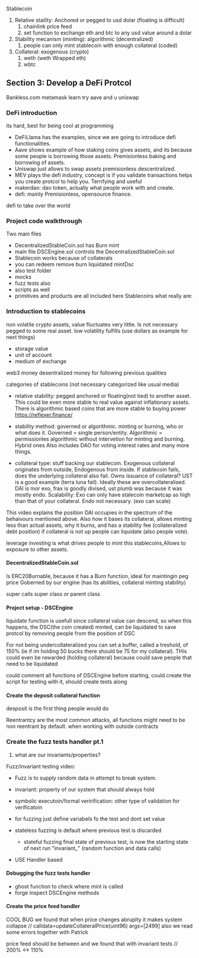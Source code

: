 Stablecoin
1. Relative staility: Anchored or pegged to usd dolar (floating is difficult)
    1. chainlink price feed
    2. set function to exchange eth and btc to any usd value around a dolar
2. Stability mecanism (minting): algorithmic (decentralized)
    1. people can only mint stablecoin with enough collateral (coded)
3. Collateral: exogenous (crypto)
    1. weth (weth Wrapped eth)
    2. wbtc


## Section 3: Develop a DeFi Protcol

Bankless.com
metamask learn
try aave and u uniswap

### DeFi introduction
its hard, best for being cool at programming
- DeFiLlama has the examples, since we are going to introduce defi functionalities. 
- Aave shows example of how staking coins gives assets, and its because some people is borrowing those assets. Premisionless baking and borrowing of assets.
- Uniswap just allows to swap assets premisionless descentralized.
- MEV plays the defi industry, concept is if you validate transactions helps you create protcol to help you. Terrifying and useful
- makerdao: dao token, actually what people work with and create.
- defi: mainly Premisionless, opensource finance.

defi to take over the world

### Project code walkthrough
Two main files 
- DecentralizedStableCoin.sol has Burn mint
- main file DSCEngine.sol controls the DecentralizedStableCoin.sol
- Stablecoin works because of collaterals
- you can redeem remove burn liquidated mintDsc
- also test folder
- mocks
- fuzz tests also
- scripts as well
- primitives and products are all included here
Stablecoins what really are:

### Introduction to stablecoins
non volatile crypto assets, value fluctuates very little. Is not necessary pegged to some real asset.
low volatility fulfills (use dollars as example for next things)
- storage value
- unit of account
- medium of exchange

web3 money desentralized money for following previous qualities

categories of stablecoins (not necessary categorized like usual media)
- relative stability: pegged anchored or floating(not tied) to another asset. This could be even more stable to real value against inflationary assets. There is algorithmic based coins that are more stable to buying power https://reflexer.finance/

- stability method: governed or algorithmic. minting or burning, who or what does it. Governed = single person/entity. Algorithmic = permissionles algorithmic without intervetion for minting and burning. Hybrid ones Also includes DAO for voting interest rates and many more things.

- collateral type: stuff backing our stablecoin. Exogenous collateral originates from outside, Endogenous from inside.
If stablecoin fails, does the underlying collateral also fail.
Owns issuance of collateral? UST is a good example (terra luna fail).
Ideally these are overcollateralised. DAI is mor exo, frax is goodly divised, ust plumb was because it was mostly endo.
Scalability: Exo can only have stalecoin marketcap as high than that of your collateral. Endo not necessary. (exo can scale)

This video explains the position DAI occupies in the spectrum of the behaivours mentioned above. Also how it bases its collateral, allows minting less than actual assets, why it burns, and has a stability fee (collateralized debt position) if collateral is not up people can liquidate (also people vote). 

leverage investing is what drives people to mint this stablecoins,Allows to exposure to other assets.

#### DecentralizedStableCoin.sol
Is ERC20Burnable, because it has a Burn function, ideal for maintingin peg price
Goberned by our engine (has its abilities, collateral minting stability)

super calls super class or parent class

#### Project setup - DSCEngine

liquidate function is usefull since collateral value can descend, so when this happens, the DSC(the coin created) minted, can be liquidated to save protcol by removing people from the position of DSC

For not being undercollateralized you can set a buffer, called a treshold, of 150% (ie if im holding 50 bucks there should be 75 for my collateral). THis could even be rewarded (holding collateral) because could save people that need to be liquidated

could comment all functions of DSCEngine before starting, could create the script for testing with it, should create tests along

#### Create the deposit collateral function

desposit is the first thing people would do


Reentrantcy are the most common attacks, all functions might need to be non reentrant by default. when working with outside contracts

### Create the fuzz tests handler pt.1
1. what are our invariants/properties?

Fuzz/invariant testing video:

- Fuzz is to supply random data in attempt to break system.
- invariant: property of our system that should always hold
- symbolic executoin/formal verirification: other type of validation for verificatoin
- for fuzzing just define variabels fo the test and dont set value
- stateless fuzzing is default where previous test is discarded
    - stateful fuzzing final state of previous test, is now the starting state of next run "invariant_" (random function and data calls)

- USE Handler based 

#### Debugging the fuzz tests handler

- ghost function to check where mint is called
- forge inspect DSCEngine methods

#### Create the price feed handler

COOL BUG we found that when price changes abruplty it makes system collapse
// calldata=updateCollateralPrice(uint96) args=[2499]
also we read some errors together with Patrick

price feed should be between and we found that with invariant tests
// 200% <-> 110%

